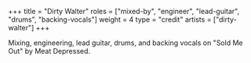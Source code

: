 +++
title = "Dirty Walter"
roles = ["mixed-by", "engineer", "lead-guitar", "drums", "backing-vocals"]
weight = 4
type = "credit"
artists = ["dirty-walter"]
+++

Mixing, engineering, lead guitar, drums, and backing vocals on "Sold Me Out" by Meat Depressed.
